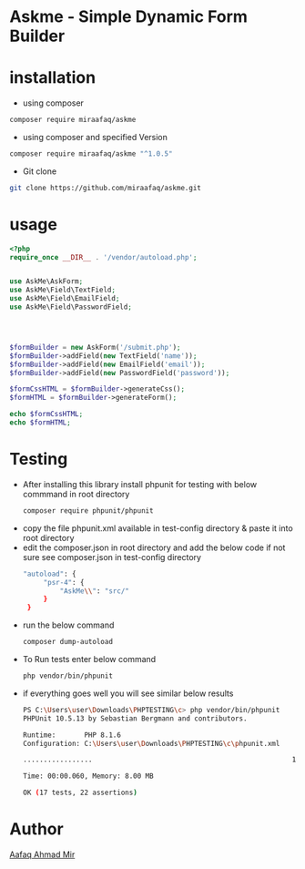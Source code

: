 ### 
 # Askme - Simple Dynamic Form Builder


# installation 
- using composer
 ```bash
composer require miraafaq/askme
```
- using composer and specified Version
 ```bash
composer require miraafaq/askme "^1.0.5"
```
  
- Git clone 
```bash
git clone https://github.com/miraafaq/askme.git
```
  

 # usage
 ```php
 <?php
require_once __DIR__ . '/vendor/autoload.php';


use AskMe\AskForm;
use AskMe\Field\TextField;
use AskMe\Field\EmailField;
use AskMe\Field\PasswordField;




$formBuilder = new AskForm('/submit.php');
$formBuilder->addField(new TextField('name'));
$formBuilder->addField(new EmailField('email'));
$formBuilder->addField(new PasswordField('password'));

$formCssHTML = $formBuilder->generateCss();
$formHTML = $formBuilder->generateForm();

echo $formCssHTML;
echo $formHTML;
```
# Testing 
- After installing this library install phpunit for testing with below commmand in root directory
  ```bash
  composer require phpunit/phpunit
  ```
 - copy the file phpunit.xml available in test-config directory & paste it into root directory
 - edit the composer.json in root directory and add the below code if not sure see composer.json in test-config directory
   ```bash
   "autoload": {
        "psr-4": {
            "AskMe\\": "src/"
        }
    }
   ```
 - run the below command
    ```bash
    composer dump-autoload
    ```
 - To Run tests enter below command
   ```bash
   php vendor/bin/phpunit
   ```
 - if everything goes well you will see similar below results
   ```bash
   PS C:\Users\user\Downloads\PHPTESTING\c> php vendor/bin/phpunit          
   PHPUnit 10.5.13 by Sebastian Bergmann and contributors.

   Runtime:       PHP 8.1.6
   Configuration: C:\Users\user\Downloads\PHPTESTING\c\phpunit.xml

   .................                                                 17 / 17 (100%)

   Time: 00:00.060, Memory: 8.00 MB

   OK (17 tests, 22 assertions)
   ```
   
   

# Author 
[Aafaq Ahmad Mir](https://miraafaq.in)
